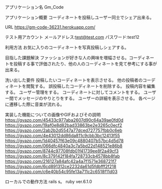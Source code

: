 アプリケーション名	Gm_Code

アプリケーション概要	コーディネートを投稿しユーザー同士でシェア出来る。

URL	https://gm-code-36231.herokuapp.com/

テスト用アカウント	メールアドレス:test@test.com パスワード:test12

利用方法	お気に入りのコーディネートを写真投稿しシェアする。

目指した課題解決	ファッションが好きな人の興味を増幅させる。コーディネートを投稿する事で評価されたり、他の人のコーディネートを見て参考にする事が出来る。

洗い出した要件 	投稿したいコーディネートを表示させる。
              他の投稿者のコーディネートを閲覧する。
              誤投稿したコーディネートを削除する。
              投稿内容を編集する。
              ユーザー管理をする。
              コーディネートに対してコメントをする。
              ユーザー間でメッセージのやりとりをする。
              ユーザーの詳細を表示させる。
              各ページに遷移した際に音楽が流れる。

実装した機能についての画像やGIFおよびその説明 https://gyazo.com/45433c977aba2607d90c64a39ae0fd0d
                                      https://gyazo.com/19af0e8d82bad33863be2e3265c0ecf2
                                      https://gyazo.com/2ab2b2d5547a77dced727757fbb0c6eb
                                      https://gyazo.com/4e43012dd86da811c9cbb3bc12413f55
                                      https://gyazo.com/1d40457f63e09c4880407b57bc4d5d78
                                      https://gyazo.com/066dfc4840a3c7a5bd22d148521e86b8
                                      https://gyazo.com/8744c97708fdb01f41739ee8f2a49cf3
                                      https://gyazo.com/8c379142f184fa728733cb4578bb8fab
                                      https://gyazo.com/216127a84afc42a4a7f1571e368721f7
                                      https://gyazo.com/6cd891312ce2232da61d5fdbfff2f218
                                      https://gyazo.com/c6e40b54c95fe13a711c2c6518f11d03

ローカルでの動作方法	rails s。 ruby ver.6.1.0